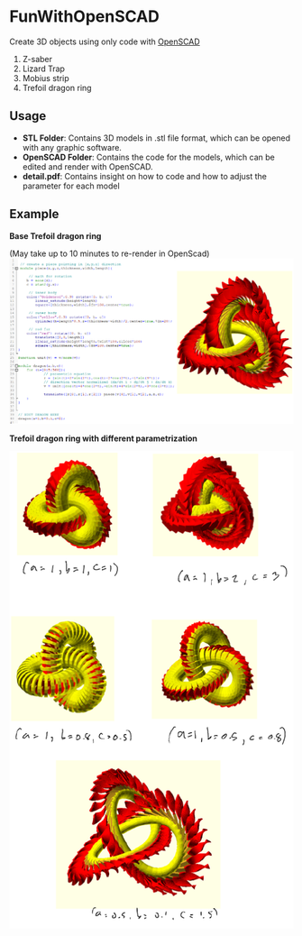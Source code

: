 # FunWithOpenSCAD
Create 3D objects using only code with [OpenSCAD](https://openscad.org/)
1. Z-saber
2. Lizard Trap
3. Mobius strip
4. Trefoil dragon ring
   
## Usage
* **STL Folder**: Contains 3D models in .stl file format, which can be opened with any graphic software.
* **OpenSCAD Folder**:  Contains the code for the models, which can be edited and render with OpenSCAD.
* **detail.pdf**: Contains insight on how to code and how to adjust the parameter for each model
  
## Example

**Base Trefoil dragon ring** 

(May take up to 10 minutes to re-render in OpenScad)
![Trefoil](dragonandcode.png)

**Trefoil dragon ring with different parametrization**

![Trefoil2](dragon2.png)


